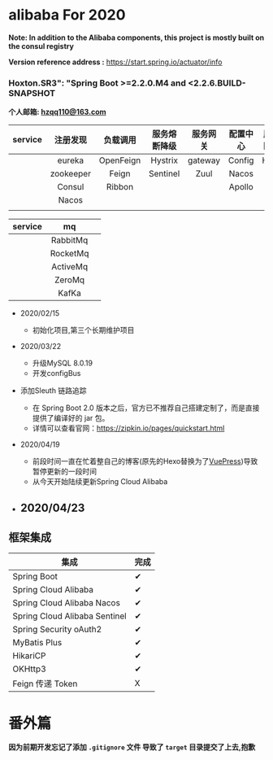#  alibaba For 2020
**Note: In addition to the Alibaba components, this project is mostly built on the consul registry**

**Version reference address :** https://start.spring.io/actuator/info
### Hoxton.SR3": "Spring Boot >=2.2.0.M4 and <2.2.6.BUILD-SNAPSHOT 

**个人邮箱: hzqq110@163.com** 

| service    | 注册发现     | 负载调用     |  服务熔断降级  | 服务网关     | 配置中心     |  服务熔断降级        |
| :------:   | :------:    | :------:    | :------:    | :------:    | :------:    | :------:           |
|            | eureka      | OpenFeign    |  Hystrix    | gateway      |  Config    |  Hystrix           |
|            | zookeeper   |  Feign      |   Sentinel  |  Zuul        |  Nacos      |                    |
|            |  Consul     | Ribbon      |             |             |   Apollo     |                    |
|            |  Nacos   |             |              |            |             |                    |
|            |            |             |              |            |             |                    | 


| service    | mq         |             | 
| :------:   | :------:   | :------:    | 
|            | RabbitMq  |              |
|            |RocketMq   |             |
|            |ActiveMq   |             | 
|            |ZeroMq     |            |  
|            | KafKa     |            |  

* 2020/02/15
    - 初始化项目,第三个长期维护项目

* 2020/03/22
    - 升级MySQL 8.0.19 
    - 开发configBus
* 添加Sleuth 链路追踪
    - 在 Spring Boot 2.0 版本之后，官方已不推荐自己搭建定制了，而是直接提供了编译好的 jar 包。
    - 详情可以查看官网：https://zipkin.io/pages/quickstart.html

* 2020/04/19
    - 前段时间一直在忙着整自己的博客(原先的Hexo替换为了[VuePress](https://osvue.github.io))导致暂停更新的一段时间
    - 从今天开始陆续更新Spring Cloud Alibaba

* 2020/04/23
    - 
## 框架集成

集成 | 完成 
----|----
Spring Boot | ✔
Spring Cloud Alibaba | ✔ 
Spring Cloud Alibaba Nacos | ✔ 
Spring Cloud Alibaba Sentinel | ✔ 
Spring Security oAuth2 | ✔ 
MyBatis Plus | ✔ 
HikariCP | ✔ 
OKHttp3 | ✔ 
Feign 传递 Token | X 
# 番外篇
**因为前期开发忘记了添加 `.gitignore` 文件 导致了 `target` 目录提交了上去,抱歉**